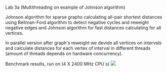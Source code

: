 Lab 3a (Multithreading on example of Johnson algorithm)

Johnson algorithm for sparse graphs calculating all-pair shortest distances using Bellman-Ford algorithm to detect negative cycles 
and reweight negative edges and Johnson algorithm for fast distances calculating for all vertices.


In parallel version after graph's reweight we devide all vertices on intervals and calculate distances 
for each vertex of interval in different threads (amount of threads depends on hardware concurrency).


Benchmark results, run on (4 X 2400 MHz CPU s)
![](https://www.onlinecharttool.com/graph/view/56bc52ab48d5)
